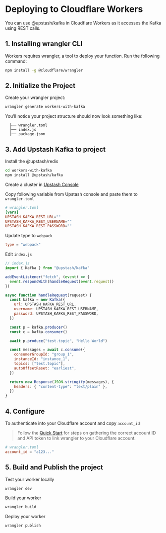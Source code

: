 # Deploying to Cloudflare Workers

You can use @upstash/kafka in Cloudflare Workers as it accesses the Kafka using REST calls.

## 1. Installing wrangler CLI

Workers requires wrangler, a tool to deploy your function. Run the
following command:

```bash
npm install -g @cloudflare/wrangler
```

## 2. Initialize the Project

Create your wrangler project:

```bash
wrangler generate workers-with-kafka
```

You’ll notice your project structure should now look something like:

```
  ├── wrangler.toml
  ├── index.js
  ├── package.json
```

## 3. Add Upstash Kafka to project

Install the @upstash/redis

```bash
cd workers-with-kafka
npm install @upstash/kafka
```

Create a cluster in [Upstash Console](https://console.upstash.com/)

Copy following variable from Upstash console and paste them to `wrangler.toml`

```toml
# wrangler.toml
[vars]
UPSTASH_KAFKA_REST_URL=""
UPSTASH_KAFKA_REST_USERNAME=""
UPSTASH_KAFKA_REST_PASSWORD=""
```

Update type to `webpack`

```toml
type = "webpack"
```

Edit `index.js`

```js
// index.js
import { Kafka } from "@upstash/kafka"

addEventListener("fetch", (event) => {
  event.respondWith(handleRequest(event.request))
})

async function handleRequest(request) {
  const kafka = new Kafka({
    url: UPSTASH_KAFKA_REST_URL,
    username: UPSTASH_KAFKA_REST_USERNAME,
    password: UPSTASH_KAFKA_REST_PASSWORD,
  })

  const p = kafka.producer()
  const c = kafka.consumer()

  await p.produce("test.topic", "Hello World")

  const messages = await c.consume({
    consumerGroupId: "group_1",
    instanceId: "instance_1",
    topics: ["test.topic"],
    autoOffsetReset: "earliest",
  })

  return new Response(JSON.stringify(messages), {
    headers: { "content-type": "text/plain" },
  })
}
```

## 4. Configure

To authenticate into your Cloudflare account and copy `account_id`

> Follow the [Quick Start](https://developers.cloudflare.com/workers/get-started/guide#configure) for steps on gathering the correct account ID and API token to link wrangler to your Cloudflare account.

```toml
# wrangler.toml
account_id = "a123..."
```

## 5. Build and Publish the project

Test your worker locally

```bash
wrangler dev
```

Build your worker

```bash
wrangler build
```

Deploy your worker

```bash
wrangler publish
```

